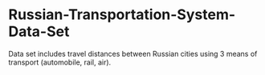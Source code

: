 # Russian-Transportation-System-Data-Set
Data set includes travel distances between Russian cities using 3 means of transport (automobile, rail, air).

